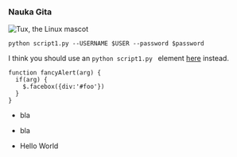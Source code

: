 ### Nauka Gita

![Tux, the Linux mascot](https://th.bing.com/th/id/Rdb69d9364338a1982d5a5277c3903d60?rik=W4VDkDmTbWZMNw&pid=ImgRaw)

```
python script1.py --USERNAME $USER --password $password
```

I think you should use an
`python script1.py ` element [here](http://vk.com) instead.

```
function fancyAlert(arg) {
  if(arg) {
    $.facebox({div:'#foo'})
  }
}
```

- bla
- bla

- Hello World
